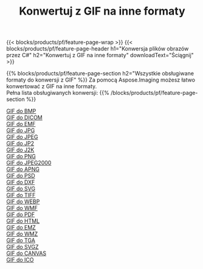 ﻿---
title: Konwertuj z GIF na inne formaty 
weight: 3920
url: /pl/java/conversion/from/gif 
lang: pl
langdirlevel: 2
locales: zh-hans,ja,it,ru,de,es,fr,nl,id,lt,pl,pt,vi,tr,ko,zh-hant,ar,hi,th,sv,cs,uk,he
description: Za pomocą Aspose.Imaging możesz łatwo konwertować z GIF na inne formaty
---

{{< blocks/products/pf/feature-page-wrap >}}
{{< blocks/products/pf/feature-page-header h1="Konwersja plików obrazów przez C#" h2="Konwertuj z GIF na inne formaty" downloadText="Ściągnij" >}}


{{% blocks/products/pf/feature-page-section  h2="Wszystkie obsługiwane formaty do konwersji z GIF" %}}
Za pomocą Aspose.Imaging możesz łatwo konwertować z GIF na inne formaty.
<br/>
Pełna lista obsługiwanych konwersji:
{{% /blocks/products/pf/feature-page-section %}}
<div class="container-fluid productfamilypage bg-gray">
    <div class="convertypes bg-gray agp-content section">
        <div class="container">
		<div class="row other-converters">
		    <div class='col-md-2 other-converter remove-lp remove-rp'><a href="/imaging/pl/java/conversion/gif-to-bmp" >GIF do BMP</a></div><div class='col-md-2 other-converter remove-lp remove-rp'><a href="/imaging/pl/java/conversion/gif-to-dicom" >GIF do DICOM</a></div><div class='col-md-2 other-converter remove-lp remove-rp'><a href="/imaging/pl/java/conversion/gif-to-emf" >GIF do EMF</a></div><div class='col-md-2 other-converter remove-lp remove-rp'><a href="/imaging/pl/java/conversion/gif-to-jpg" >GIF do JPG</a></div><div class='col-md-2 other-converter remove-lp remove-rp'><a href="/imaging/pl/java/conversion/gif-to-jpeg" >GIF do JPEG</a></div><div class='col-md-2 other-converter remove-lp remove-rp'><a href="/imaging/pl/java/conversion/gif-to-jp2" >GIF do JP2</a></div><div class='col-md-2 other-converter remove-lp remove-rp'><a href="/imaging/pl/java/conversion/gif-to-j2k" >GIF do J2K</a></div><div class='col-md-2 other-converter remove-lp remove-rp'><a href="/imaging/pl/java/conversion/gif-to-png" >GIF do PNG</a></div><div class='col-md-2 other-converter remove-lp remove-rp'><a href="/imaging/pl/java/conversion/gif-to-jpeg2000" >GIF do JPEG2000</a></div><div class='col-md-2 other-converter remove-lp remove-rp'><a href="/imaging/pl/java/conversion/gif-to-apng" >GIF do APNG</a></div><div class='col-md-2 other-converter remove-lp remove-rp'><a href="/imaging/pl/java/conversion/gif-to-psd" >GIF do PSD</a></div><div class='col-md-2 other-converter remove-lp remove-rp'><a href="/imaging/pl/java/conversion/gif-to-dxf" >GIF do DXF</a></div><div class='col-md-2 other-converter remove-lp remove-rp'><a href="/imaging/pl/java/conversion/gif-to-svg" >GIF do SVG</a></div><div class='col-md-2 other-converter remove-lp remove-rp'><a href="/imaging/pl/java/conversion/gif-to-tiff" >GIF do TIFF</a></div><div class='col-md-2 other-converter remove-lp remove-rp'><a href="/imaging/pl/java/conversion/gif-to-webp" >GIF do WEBP</a></div><div class='col-md-2 other-converter remove-lp remove-rp'><a href="/imaging/pl/java/conversion/gif-to-wmf" >GIF do WMF</a></div><div class='col-md-2 other-converter remove-lp remove-rp'><a href="/imaging/pl/java/conversion/gif-to-pdf" >GIF do PDF</a></div><div class='col-md-2 other-converter remove-lp remove-rp'><a href="/imaging/pl/java/conversion/gif-to-html" >GIF do HTML</a></div><div class='col-md-2 other-converter remove-lp remove-rp'><a href="/imaging/pl/java/conversion/gif-to-emz" >GIF do EMZ</a></div><div class='col-md-2 other-converter remove-lp remove-rp'><a href="/imaging/pl/java/conversion/gif-to-wmz" >GIF do WMZ</a></div><div class='col-md-2 other-converter remove-lp remove-rp'><a href="/imaging/pl/java/conversion/gif-to-tga" >GIF do TGA</a></div><div class='col-md-2 other-converter remove-lp remove-rp'><a href="/imaging/pl/java/conversion/gif-to-svgz" >GIF do SVGZ</a></div><div class='col-md-2 other-converter remove-lp remove-rp'><a href="/imaging/pl/java/conversion/gif-to-canvas" >GIF do CANVAS</a></div><div class='col-md-2 other-converter remove-lp remove-rp'><a href="/imaging/pl/java/conversion/gif-to-ico" >GIF do ICO</a></div>
                </div>
        </div>
    </div>
</div>
<br/>

